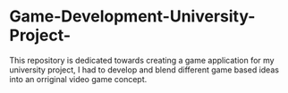 # Game-Development-University-Project-

This repository is dedicated towards creating a game application for my university project, I had to develop and blend different game based ideas into an orriginal video game concept. 
